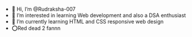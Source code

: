 - 👋 Hi, I’m @Rudraksha-007
- 👀 I’m interested in learning Web development and also a DSA enthusiast
- 🌱 I’m currently learning HTML and CSS responsive web design
- ⭕Red dead 2 fannn
<!---
Rudraksha-007/Rudraksha-007 is a ✨ special ✨ repository because its `README.md` (this file) appears on your GitHub profile.
You can click the Preview link to take a look at your changes.
--->

